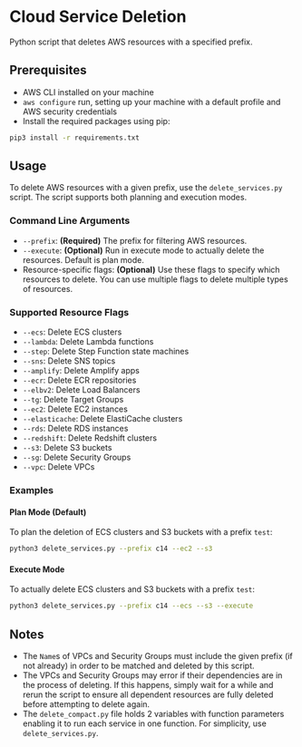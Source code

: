 # Cloud Service Deletion

Python script that deletes AWS resources with a specified prefix.

## Prerequisites

- AWS CLI installed on your machine
- `aws configure` run, setting up your machine with a default profile and AWS security credentials
- Install the required packages using pip:

```sh
pip3 install -r requirements.txt
```

## Usage

To delete AWS resources with a given prefix, use the `delete_services.py` script. The script supports both planning and execution modes.

### Command Line Arguments

- `--prefix`: **(Required)** The prefix for filtering AWS resources.
- `--execute`: **(Optional)** Run in execute mode to actually delete the resources. Default is plan mode.
- Resource-specific flags: **(Optional)** Use these flags to specify which resources to delete. You can use multiple flags to delete multiple types of resources.

### Supported Resource Flags

- `--ecs`: Delete ECS clusters
- `--lambda`: Delete Lambda functions
- `--step`: Delete Step Function state machines
- `--sns`: Delete SNS topics
- `--amplify`: Delete Amplify apps
- `--ecr`: Delete ECR repositories
- `--elbv2`: Delete Load Balancers
- `--tg`: Delete Target Groups
- `--ec2`: Delete EC2 instances
- `--elasticache`: Delete ElastiCache clusters
- `--rds`: Delete RDS instances
- `--redshift`: Delete Redshift clusters
- `--s3`: Delete S3 buckets
- `--sg`: Delete Security Groups
- `--vpc`: Delete VPCs

### Examples

#### Plan Mode (Default)

To plan the deletion of ECS clusters and S3 buckets with a prefix `test`:

```sh
python3 delete_services.py --prefix c14 --ec2 --s3
```

#### Execute Mode

To actually delete ECS clusters and S3 buckets with a prefix `test`:

```sh
python3 delete_services.py --prefix c14 --ecs --s3 --execute
```

## Notes

- The `Name`s of VPCs and Security Groups must include the given prefix (if not already) in order to be matched and deleted by this script.
- The VPCs and Security Groups may error if their dependencies are in the process of deleting. If this happens, simply wait for a while and rerun the script to ensure all dependent resources are fully deleted before attempting to delete again.
- The `delete_compact.py` file holds 2 variables with function parameters enabling it to run each service in one function. For simplicity, use `delete_services.py`.
